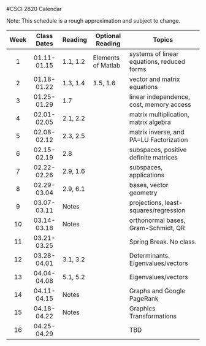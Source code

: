#CSCI 2820 Calendar

Note: This schedule is a rough approximation and subject to change.

| Week  | Class Dates  | Reading         |    Optional Reading   |                Topics                                 |
|:-----:|:------------:| ----------------| ----------------------|-------------------------------------------------------|
|   1   | 01.11-01.15  | 1.1, 1.2        | Elements of Matlab    | systems of linear equations, reduced forms            |
|   2   | 01.18-01.22  | 1.3, 1.4        | 1.5, 1.6              | vector and matrix equations                           |
|   3   | 01.25-01.29  | 1.7             |                       | linear independence, cost, memory access              |
|   4   | 02.01-02.05  | 2.1, 2.2        |                       | matrix multiplication, matrix algebra                 |
|   5   | 02.08-02.12  | 2.3, 2.5        |                       | matrix inverse, and PA=LU Factorization 				 |
|   6   | 02.15-02.19  | 2.8             |                       | subspaces, positive definite matrices                 |
|   7   | 02.22-02.26  | 2.9, 1.6        |                       | subspaces, applications                               |
|   8   | 02.29-03.04  | 2.9, 6.1        |                       | bases, vector geometry                                |
|   9   | 03.07-03.11  | Notes           |                       | projections, least-squares/regression                 |
|  10   | 03.14-03.18  | Notes           |                       | orthonormal bases, Gram-Schmidt, QR                   |
|  11   | 03.21-03.25  |                 |                       | Spring Break.  No class.                              |
|  12   | 03.28-04.01  | 3.1, 3.2        |                       | Determinants.  Eigenvalues/vectors                    |
|  13   | 04.04-04.08  | 5.1, 5.2        |                       | Eigenvalues/vectors                                   |
|  14   | 04.11-04.15  | Notes           |                       | Graphs and Google PageRank                            |
|  15   | 04.18-04.22  | Notes           |                       | Graphics Transformations                              |
|  16   | 04.25-04.29  |                 |                       | TBD                                                   |

